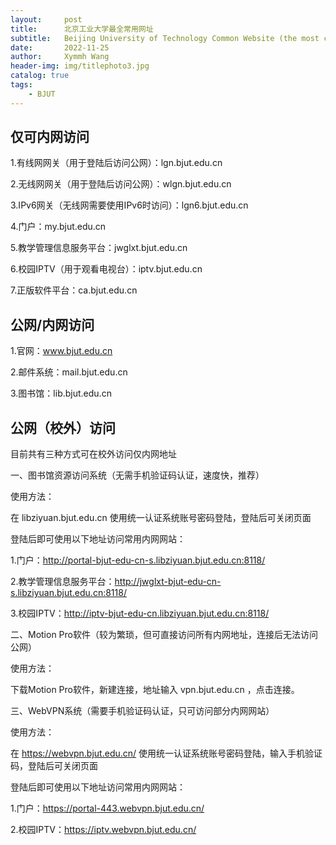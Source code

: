 ```yaml
---
layout:     post
title:      北京工业大学最全常用网址
subtitle:   Beijing University of Technology Common Website (the most comprehensive)
date:       2022-11-25
author:     Xymmh Wang
header-img: img/titlephoto3.jpg
catalog: true
tags:
    - BJUT
---
```


## 仅可内网访问

1.有线网网关（用于登陆后访问公网）：lgn.bjut.edu.cn

2.无线网网关（用于登陆后访问公网）：wlgn.bjut.edu.cn

3.IPv6网关（无线网需要使用IPv6时访问）：lgn6.bjut.edu.cn

4.门户：my.bjut.edu.cn

5.教学管理信息服务平台：jwglxt.bjut.edu.cn

6.校园IPTV（用于观看电视台）：iptv.bjut.edu.cn

7.正版软件平台：ca.bjut.edu.cn

## 公网/内网访问

1.官网：www.bjut.edu.cn

2.邮件系统：mail.bjut.edu.cn

3.图书馆：lib.bjut.edu.cn

## 公网（校外）访问

目前共有三种方式可在校外访问仅内网地址

一、图书馆资源访问系统（无需手机验证码认证，速度快，推荐）

使用方法：

在 libziyuan.bjut.edu.cn 使用统一认证系统账号密码登陆，登陆后可关闭页面

登陆后即可使用以下地址访问常用内网网站：

1.门户：http://portal-bjut-edu-cn-s.libziyuan.bjut.edu.cn:8118/

2.教学管理信息服务平台：http://jwglxt-bjut-edu-cn-s.libziyuan.bjut.edu.cn:8118/

3.校园IPTV：http://iptv-bjut-edu-cn.libziyuan.bjut.edu.cn:8118/


二、Motion Pro软件（较为繁琐，但可直接访问所有内网地址，连接后无法访问公网）

使用方法：

下载Motion Pro软件，新建连接，地址输入 vpn.bjut.edu.cn ，点击连接。


三、WebVPN系统（需要手机验证码认证，只可访问部分内网网站）

使用方法：

在 https://webvpn.bjut.edu.cn/ 使用统一认证系统账号密码登陆，输入手机验证码，登陆后可关闭页面

登陆后即可使用以下地址访问常用内网网站：

1.门户：https://portal-443.webvpn.bjut.edu.cn/

2.校园IPTV：https://iptv.webvpn.bjut.edu.cn/
